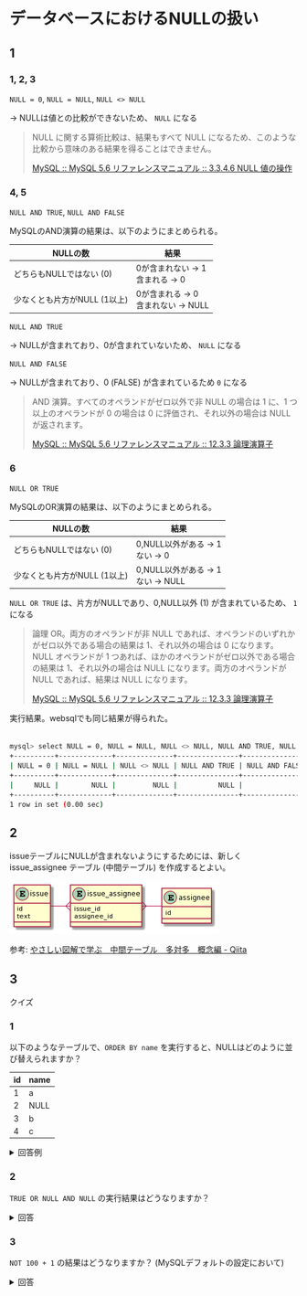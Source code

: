 # データベースにおけるNULLの扱い

## 1

### 1, 2, 3

`NULL = 0`, `NULL = NULL`, `NULL <> NULL`

-> NULLは値との比較ができないため、 `NULL` になる

> NULL に関する算術比較は、結果もすべて NULL になるため、このような比較から意味のある結果を得ることはできません。
>
> [MySQL :: MySQL 5.6 リファレンスマニュアル :: 3.3.4.6 NULL 値の操作](https://dev.mysql.com/doc/refman/5.6/ja/working-with-null.html)

### 4, 5

`NULL AND TRUE`, `NULL AND FALSE`

MySQLのAND演算の結果は、以下のようにまとめられる。

| NULLの数 | 結果 |
| --- | --- |
| どちらもNULLではない (0) | 0が含まれない → 1<br>含まれる → 0 |
| 少なくとも片方がNULL (1以上) | 0が含まれる → 0<br>含まれない → NULL |

`NULL AND TRUE`

-> NULLが含まれており、0が含まれていないため、 `NULL` になる

`NULL AND FALSE`

-> NULLが含まれており、0 (FALSE) が含まれているため `0` になる

> AND 演算。すべてのオペランドがゼロ以外で非 NULL の場合は 1 に、1 つ以上のオペランドが 0 の場合は 0 に評価され、それ以外の場合は NULL が返されます。
>
> [MySQL :: MySQL 5.6 リファレンスマニュアル :: 12.3.3 論理演算子](https://dev.mysql.com/doc/refman/5.6/ja/logical-operators.html#operator_or)

### 6

`NULL OR TRUE`

MySQLのOR演算の結果は、以下のようにまとめられる。

| NULLの数 | 結果 |
| --- | --- |
| どちらもNULLではない (0) | 0,NULL以外がある → 1<br>ない → 0 |
| 少なくとも片方がNULL (1以上) | 0,NULL以外がある → 1<br>ない → NULL |

`NULL OR TRUE` は、片方がNULLであり、0,NULL以外 (1) が含まれているため、 `1` になる

> 論理 OR。両方のオペランドが非 NULL であれば、オペランドのいずれかがゼロ以外である場合の結果は 1、それ以外の場合は 0 になります。NULL オペランドが 1 つあれば、ほかのオペランドがゼロ以外である場合の結果は 1、それ以外の場合は NULL になります。両方のオペランドが NULL であれば、結果は NULL になります。
>
> [MySQL :: MySQL 5.6 リファレンスマニュアル :: 12.3.3 論理演算子](https://dev.mysql.com/doc/refman/5.6/ja/logical-operators.html#operator_or)

実行結果。websqlでも同じ結果が得られた。

```sh

mysql> select NULL = 0, NULL = NULL, NULL <> NULL, NULL AND TRUE, NULL AND FALSE, NULL OR TRUE;
+----------+-------------+--------------+---------------+----------------+--------------+
| NULL = 0 | NULL = NULL | NULL <> NULL | NULL AND TRUE | NULL AND FALSE | NULL OR TRUE |
+----------+-------------+--------------+---------------+----------------+--------------+
|     NULL |        NULL |         NULL |          NULL |              0 |            1 |
+----------+-------------+--------------+---------------+----------------+--------------+
1 row in set (0.00 sec)
```

## 2

issueテーブルにNULLが含まれないようにするためには、新しく issue_assignee テーブル (中間テーブル) を作成するとよい。

![画像](screenshots/table.png)

参考: [やさしい図解で学ぶ　中間テーブル　多対多　概念編 - Qiita](https://qiita.com/ramuneru/items/db43589551dd0c00fef9)

## 3

クイズ

### 1

以下のようなテーブルで、`ORDER BY name` を実行すると、NULLはどのように並び替えられますか？

| id | name |
| --- | --- |
| 1 | a |
| 2 | NULL |
| 3 | b |
| 4 | c |

<details><summary>回答例</summary>

NULLが先頭に並び替えられる。

> ORDER BY を実行する場合、NULL 値は ORDER BY ... ASC では最初に表示され、ORDER BY ... DESC では最後に表示されます。
>
> [MySQL :: MySQL 5.6 リファレンスマニュアル :: 3.3.4.6 NULL 値の操作](https://dev.mysql.com/doc/refman/5.6/ja/working-with-null.html)

</details>

### 2

`TRUE OR NULL AND NULL` の実行結果はどうなりますか？

<details><summary>回答</summary>

`1` になる。

MySQLにおける演算子の優先順位は AND > OR のため、まず `NULL AND NULL` が実行され `NULL` が得られる。その後残った `TRUE OR NULL` が実行され、結果は `1` となる。

```sh
mysql> SELECT TRUE OR NULL AND NULL;
+-----------------------+
| TRUE OR NULL AND NULL |
+-----------------------+
|                     1 |
+-----------------------+
1 row in set (0.00 sec)
```

`(TRUE OR NULL) AND NULL` のように括弧をつけてORを優先するように変更すると、`TRUE OR NULL = 1` が先に実行されるため、残った `1 AND NULL` より結果は `NULL` となる。

```sh
mysql> SELECT (TRUE OR NULL) AND NULL;
+-------------------------+
| (TRUE OR NULL) AND NULL |
+-------------------------+
|                    NULL |
+-------------------------+
1 row in set (0.01 sec)
```

参考

- [MySQL :: MySQL 5.6 リファレンスマニュアル :: 12.3.3 論理演算子](https://dev.mysql.com/doc/refman/5.6/ja/logical-operators.html#operator_or)
- [MySQL :: MySQL 5.6 リファレンスマニュアル :: 12.3.1 演算子の優先順位](https://dev.mysql.com/doc/refman/5.6/ja/operator-precedence.html)

</details>

### 3

`NOT 100 + 1` の結果はどうなりますか？ (MySQLデフォルトの設定において)

<details><summary>回答</summary>

`0` になる。

デフォルトの設定において、MySQLにおける演算子の優先順位は `+` > `NOT` となるため、まず `100 + 1` が実行され `101` が得られる。その後残った `NOT 101` が実行され、 NOT 演算子は `0 の場合は 1, 0以外 の場合は 0, NULL の場合は NULL` を返す演算子のため、結果は `0` となる。

```sh
mysql> select NOT 100 + 1;
+-------------+
| NOT 100 + 1 |
+-------------+
|           0 |
+-------------+
1 row in set (0.00 sec)
```

`NOT` 演算子の代わりに `!` を使う場合、優先順位は `!` > `+` となるため、`(! 100) + 1` = `0 + 1` となり、結果は `1` になる。

```sh
mysql> SELECT ! 100 + 1;
+-----------+
| ! 100 + 1 |
+-----------+
|         1 |
+-----------+
1 row in set (0.00 sec)
```

また、 `HIGH_NOT_PRECEDENCE` を有効にした場合、 `NOT` の優先順位が `!` と同じ順位まで引き上げられるため、 `NOT 100 + 1` の結果は先ほどとは変わって `1` となる。

```sh
mysql> show variables like 'sql_mode';
+---------------+---------------------+
| Variable_name | Value               |
+---------------+---------------------+
| sql_mode      | HIGH_NOT_PRECEDENCE |
+---------------+---------------------+
1 row in set (0.00 sec)

mysql> SELECT NOT 100 + 1;
+-------------+
| NOT 100 + 1 |
+-------------+
|           1 |
+-------------+
1 row in set (0.00 sec)
```

参考

- [MySQL :: MySQL 5.6 リファレンスマニュアル :: 12.3.3 論理演算子](https://dev.mysql.com/doc/refman/5.6/ja/logical-operators.html#operator_or)
- [MySQL :: MySQL 5.6 リファレンスマニュアル :: 12.3.1 演算子の優先順位](https://dev.mysql.com/doc/refman/5.6/ja/operator-precedence.html)
- [MySQL SQLモードの設定、確認について | kakiro-web カキローウェブ](https://www.kakiro-web.com/memo/mysql-sql-mode.html)

</details>

